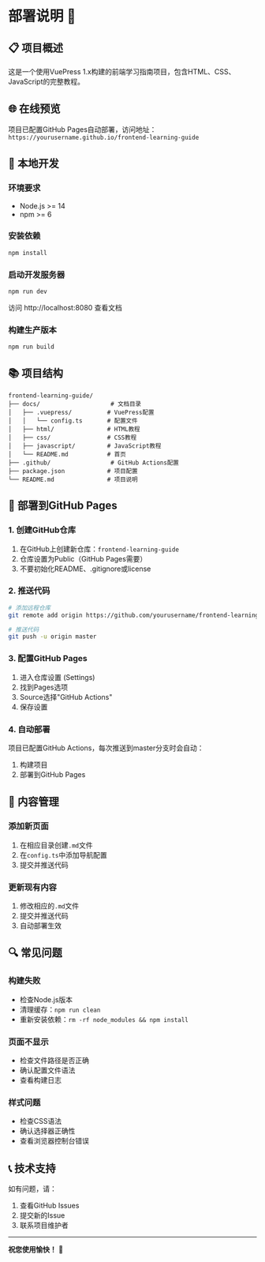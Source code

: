 # 部署说明 🚀

## 📋 项目概述

这是一个使用VuePress 1.x构建的前端学习指南项目，包含HTML、CSS、JavaScript的完整教程。

## 🌐 在线预览

项目已配置GitHub Pages自动部署，访问地址：
`https://yourusername.github.io/frontend-learning-guide`

## 🔧 本地开发

### 环境要求
- Node.js >= 14
- npm >= 6

### 安装依赖
```bash
npm install
```

### 启动开发服务器
```bash
npm run dev
```

访问 http://localhost:8080 查看文档

### 构建生产版本
```bash
npm run build
```

## 📚 项目结构

```
frontend-learning-guide/
├── docs/                    # 文档目录
│   ├── .vuepress/          # VuePress配置
│   │   └── config.ts       # 配置文件
│   ├── html/               # HTML教程
│   ├── css/                # CSS教程
│   ├── javascript/         # JavaScript教程
│   └── README.md           # 首页
├── .github/                 # GitHub Actions配置
├── package.json            # 项目配置
└── README.md               # 项目说明
```

## 🚀 部署到GitHub Pages

### 1. 创建GitHub仓库

1. 在GitHub上创建新仓库：`frontend-learning-guide`
2. 仓库设置为Public（GitHub Pages需要）
3. 不要初始化README、.gitignore或license

### 2. 推送代码

```bash
# 添加远程仓库
git remote add origin https://github.com/yourusername/frontend-learning-guide.git

# 推送代码
git push -u origin master
```

### 3. 配置GitHub Pages

1. 进入仓库设置 (Settings)
2. 找到Pages选项
3. Source选择"GitHub Actions"
4. 保存设置

### 4. 自动部署

项目已配置GitHub Actions，每次推送到master分支时会自动：
1. 构建项目
2. 部署到GitHub Pages

## 📝 内容管理

### 添加新页面
1. 在相应目录创建`.md`文件
2. 在`config.ts`中添加导航配置
3. 提交并推送代码

### 更新现有内容
1. 修改相应的`.md`文件
2. 提交并推送代码
3. 自动部署生效

## 🔍 常见问题

### 构建失败
- 检查Node.js版本
- 清理缓存：`npm run clean`
- 重新安装依赖：`rm -rf node_modules && npm install`

### 页面不显示
- 检查文件路径是否正确
- 确认配置文件语法
- 查看构建日志

### 样式问题
- 检查CSS语法
- 确认选择器正确性
- 查看浏览器控制台错误

## 📞 技术支持

如有问题，请：
1. 查看GitHub Issues
2. 提交新的Issue
3. 联系项目维护者

---

**祝您使用愉快！** 🎉 